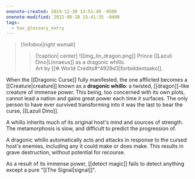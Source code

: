 ```yaml
---
onenote-created: 2019-12-30 13:51:49 -0500
onenote-modified: 2022-08-28 15:41:35 -0400
tags:
  - has_glossary_entry
---
```

>[!infobox|right wsmall]
>>[!caption| center]
>>![[img_lin_dragon.png]]
>>Prince [[Lazuli Dino|Linnaeus]] as a dragonic whillo.<br> Art by [[✼ World Credits#^4926d3|forbiddentaako]].

When the [[Dragonic Curse]] fully manifested, the one afflicted becomes a [[Creature|creature]] known as a **dragonic whillo**: a twisted, [[dragon]]-like creature of immense power. This being, too concerned with its own plots, cannot lead a nation and gains great power each time it surfaces. The only person to have ever survived transforming into it was the last to bear the curse, [[Lazuli Dino]].

A whillo inherits much of its original host's mind and sources of strength. The metamorphosis is slow, and difficult to predict the progression of.

A dragonic whillo automatically acts and attacks in response to the cursed host's enemies, including any it could make or does make. This results in grave destruction, without potential for recourse.

As a result of its immense power, [[detect magic]] fails to detect anything except a pure "[[The Signal|signal]]".